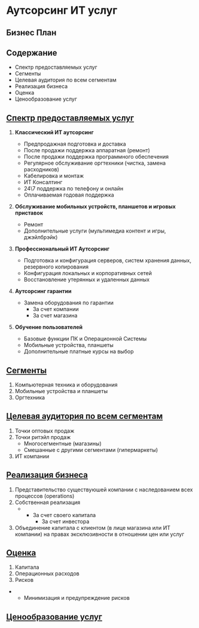 # **Аутсорсинг ИТ услуг**

## ****Бизнес План****

## ******Содержание******

- Спектр предоставляемых услуг
- Сегменты
- Целевая аудитория по всем сегментам
- Реализация бизнеса
- Оценка
- Ценообразование услуг

## <ins>**Спектр предоставляемых услуг**</ins>

1.  **Классический ИТ аутсорсинг**
    
    - Предпродажная подготовка и доставка
    - После продажи поддержка аппаратная (ремонт)
    - После продажи поддержка программного обеспечения
    - Регулярное обслуживание оргтехники (чистка, замена расходников)
    - Кабелировка и монтаж
    - ИТ Консалтинг
    - 24\\7 поддержка по телефону и онлайн
    - Оплачиваемая годовая поддержка
2.  **Обслуживание мобильных устройств, планшетов и игровых приставок**
    
    - Ремонт
    - Дополнительные услуги (мультимедиа контент и игры, джэйлбрэйк)
3.  ****Профессиональный ИТ Аутсорсинг****
    
    - Подготовка и конфигурация серверов, систем хранения данных, резервного копирования
    - Конфигурация локальных и корпоративных сетей
    - Восстановление утерянных и удаленных данных
4.  ******Аутсорсинг гарантии******
    
    - Замена оборудования по гарантии 
        - За счет компании
        - За счет магазина
5.  ******Обучение пользователей******
    
    - Базовые функции ПК и Операционной Системы
    - Мобильные устройства, планшеты
    - Дополнительные платные курсы на выбор

## <ins>********Сегменты********</ins>

1.  Компьютерная техника и оборудования
2.  Мобильные устройства и планшеты
3.  Оргтехника

## <ins>**Целевая аудитория по всем сегментам**</ins>

1.  Точки оптовых продаж
2.  Точки ритэйл продаж
    - Многосегментные (магазины)
    - Смешанные с другими сегментами (гипермаркеты)
3.  ИТ компании

## <ins>****Реализация бизнеса****</ins>

1.  Представительство существуюшей компании с наследованием всех процессов (operations)
2.  Собственная реализация
    - - За счет своего капитала
        - За счет инвестора
3.  Объединение капитала с клиентом (в лице магазина или ИТ компании) на правах эксклюзивности в отношении цен или услуг

## <ins>Оценка</ins>

1.  Капитала
2.  Операционных расходов
3.  Рисков

- - Минимизация и предупреждение рисков

## <ins>Ценообразование услуг</ins>
